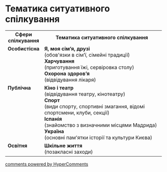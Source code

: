 <div id="hypercomments_widget" class="js-hypercomments-widget invisible"></div>

# Тематика ситуативного спілкування

<table>
  <tr>
    <td width="15%" align="center"><b>Сфери спілкування</b></td>
    <td width="85%" align="center"><b>Тематика ситуативного спілкування</b></td>
  </tr>
  <tr>
    <td width="15%" style="vertical-align:top !important;">
<b>Особистісна</b></td>
    <td width="85%" style="vertical-align:top !important;">
<b>Я, моя сім’я,  друзі</b><br>
(обов'язки в сім’ї, сімейні традиції) <br>
<b>Харчування</b><br>
(приготування їжі, сервіровка столу)<br>
<b>Охорона здоров’я</b><br>
(відвідування лікаря)
</td>
  </tr>
<tr>
    <td width="15%" style="vertical-align:top !important;">
<b>Публічна</b></td>
    <td width="85%" style="vertical-align:top !important;">
<b>Кіно і театр</b><br>
(відвідування театру, кінотеатру)<br>
<b>Спорт</b><br>
(види спорту, спортивні змагання, відомі спортсмени, клуби, секції)<br>
<b>Іспанія</b><br>
(знайомство з визначними місцями Мадрида)<br>
<b>Україна</b><br>
(основні пам'ятки історії та культури Києва)
</td>
</tr>
<tr>
    <td width="15%" style="vertical-align:top !important;">
<b>Освітня</b></td>
    <td width="85%" style="vertical-align:top !important;">
<b>Шкільне життя</b><br>
(позакласні заходи)</td>
</tr>
</table>

<div class="js-hypercomments-container">
    <a href="http://hypercomments.com" class="hc-link" title="comments widget">comments powered by HyperComments</a>
</div>